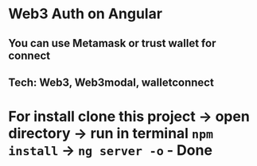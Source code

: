 # Web3 Auth on Angular

## You can use Metamask or trust wallet for connect

## Tech: Web3, Web3modal, walletconnect

# For install clone this project -> open directory -> run in terminal `npm install` -> `ng server -o` - Done
